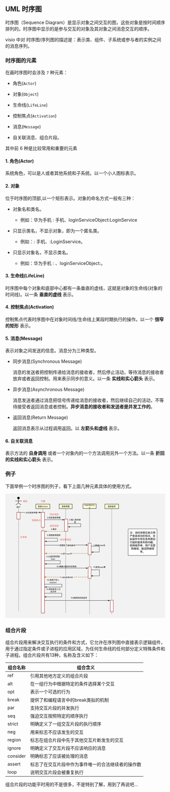 ## UML 时序图

时序图（Sequence Diagram）是显示对象之间交互的图，这些对象是按时间顺序排列的。时序图中显示的是参与交互的对象及其对象之间消息交互的顺序。

visio 中对 时序图/序列图的描述是：表示类、组件、子系统或参与者的实例之间的消息序列。

### 时序图的元素

在画时序图时会涉及 ```7``` 种元素：

- 角色(```Actor```)

- 对象(```Object```)
 
- 生命线(```LifeLine```)

- 控制焦点(```Activation```)
  
- 消息(```Message```)
  
- 自关联消息、组合片段。

其中前 6 种是比较常用和重要的元素

#### 1. 角色(Actor)

系统角色，可以是人或者其他系统和子系统。以一个小人图标表示。

#### 2. 对象

位于时序图的顶部,以一个矩形表示。对象的命名方式一般有三种：

- 对象名和类名。
  - 例如：华为手机 : 手机、loginServiceObject:LoginService

- 只显示类名，不显示对象，即为一个匿名类。
  - 例如：: 手机、:LoginSservice。

- 只显示对象名，不显示类名。
  - 例如：华为手机 : 、loginServiceObject:。


#### 3. 生命线(LifeLine)

时序图中每个对象和底部中心都有一条垂直的虚线，这就是对象的生命线(对象的时间线)。以一条 **垂直的虚线** 表示。


#### 4. 控制焦点(Activation)

控制焦点代表时序图中在对象时间线/生命线上某段时期执行的操作。以一个 **很窄的矩形** 表示。


#### 5. 消息(Message)

表示对象之间发送的信息。消息分为三种类型。

- 同步消息(Synchronous Message)

  消息的发送者把控制传递给消息的接收者，然后停止活动，等待消息的接收者放弃或者返回控制。用来表示同步的意义。以一条 **实线和实心箭头** 表示。

- 异步消息(Asynchronous Message)

  消息发送者通过消息把信号传递给消息的接收者，然后继续自己的活动，不等待接受者返回消息或者控制。**异步消息的接收者和发送者是并发工作的**。

- 返回消息(Return Message)

  返回消息表示从过程调用返回。以 **左箭头和虚线** 表示。

#### 6. 自关联消息

表示方法的 **自身调用** 或者一个对象内的一个方法调用另外一个方法。以一条 **折回的实线和实心箭头** 表示。


### 例子

下面举例一个时序图的列子，看下上面几种元素具体的使用方式。  

![时序图](../imgs/时序图例子.png)


### 组合片段

组合片段用来解决交互执行的条件和方式，它允许在序列图中直接表示逻辑组件，用于通过指定条件或子进程的应用区域，为任何生命线的任何部分定义特殊条件和子进程。组合片段共有13种，名称及含义如下：

组合名称 | 组合含义
-----|-----
ref | 引用其他地方定义的组合片段
alt | 在一组行为中根据特定的条件选择某个交互
opt | 表示一个可选的行为
break | 提供了和编程语言中的break类拟的机制
par | 支持交互片段的并发执行
seq | 强迫交互按照特定的顺序执行
strict | 明确定义了一组交互片段的执行顺序
neg | 用来标志不应该发生的交互
region | 标志在组合片段中先于其他交互片断发生的交互
ignore | 明确定义了交互片段不应该响应的消息
consider | 明确标志了应该被处理的消息
assert | 标志了在交互片段中作为事件唯一的合法继续者的操作数
loop | 说明交互片段会被重复执行


组合片段的功能平时用的不是很多，不是特别了解，用到了再说吧...